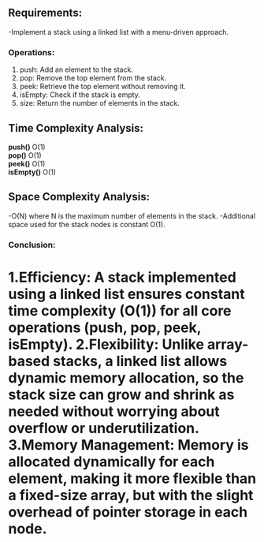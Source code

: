 ## Requirements:

-Implement a stack using a linked list with a menu-driven approach.

### Operations:

1. push: Add an element to the stack.
2. pop: Remove the top element from the stack.
3. peek: Retrieve the top element without removing it.
4. isEmpty: Check if the stack is empty.
5. size: Return the number of elements in the stack.

## **Time Complexity Analysis**:

**push()** O(1)  
 **pop()** O(1)  
 **peek()** O(1)  
 **isEmpty()** O(1)

## **Space Complexity Analysis**:

-O(N) where N is the maximum number of elements in the stack.
-Additional space used for the stack nodes is constant O(1).

### **Conclusion**:

1.Efficiency: A stack implemented using a linked list ensures constant time complexity (O(1)) for all core operations (push, pop, peek, isEmpty).
2.Flexibility: Unlike array-based stacks, a linked list allows dynamic memory allocation, so the stack size can grow and shrink as needed without worrying about overflow or underutilization.
3.Memory Management: Memory is allocated dynamically for each element, making it more flexible than a fixed-size array, but with the slight overhead of pointer storage in each node.
=======
